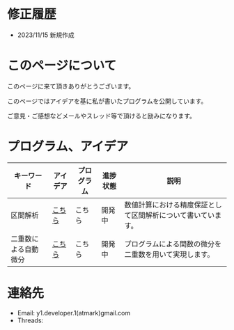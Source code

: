# 修正履歴

- 2023/11/15 新規作成

# このページについて
このページに来て頂きありがとうございます。

このページではアイデアを基に私が書いたプログラムを公開しています。

ご意見・ご感想などメールやスレッド等で頂けると励みになります。

# プログラム、アイデア

|キーワード|アイデア|プログラム|進捗状態|説明|
|---|---|---|---|---|
|区間解析|[こちら](./ianalysis_ja.html)|こちら|開発中|数値計算における精度保証として区間解析について書いています。|
|二重数による自動微分|[こちら](./dualdif_ja.html)|こちら|開発中|プログラムによる関数の微分を二重数を用いて実現します。|

# 連絡先

- Email: y1.developer.1(atmark)gmail.com
- Threads: 
